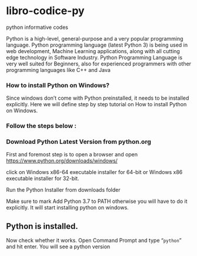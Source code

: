# libro-codice-py
python informative codes 


Python is a high-level, general-purpose and a very popular programming language. Python programming language (latest Python 3) is being used in web development, Machine Learning applications, along with all cutting edge technology in Software Industry. Python Programming Language is very well suited for Beginners, also for experienced programmers with other programming languages like C++ and Java


### How to install Python on Windows?

Since windows don’t come with Python preinstalled, it needs to be installed explicitly. Here we will define step by step tutorial on How to install Python on Windows.

### Follow the steps below :

### Download Python Latest Version from python.org
First and foremost step is to open a browser and open https://www.python.org/downloads/windows/

click on Windows x86-64 executable installer for 64-bit or Windows x86 executable installer for 32-bit.

Run the Python Installer from downloads folder

Make sure to mark Add Python 3.7 to PATH otherwise you will have to do it explicitly.
It will start installing python on windows.

## Python is installed.

Now check whether it works. Open Command Prompt and type “`python`” and hit enter. You will see a python version 



